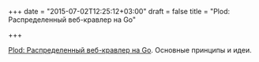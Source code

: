 +++
date = "2015-07-02T12:25:12+03:00"
draft = false
title = "Plod: Распределенный веб-кравлер на Go"

+++

<p><a href="http://www.stephenwhitworth.com/blog/2015/6/25/distributed-web-crawlers-in-go">Plod: Распределенный веб-кравлер на Go</a>. Основные принципы и идеи.</p>

